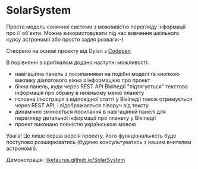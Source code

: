 # SolarSystem
Проста модель сонячної системи з можливістю перегляду інформації про її об'єкти. Можна використовувати під час вивчення шкільного курсу астрономії або просто задля розваги:-)

Створено на основі проекту від Dylan з [Codepen](https://codepen.io/DabLikeABoss/pen/QdJxZe) 

В порівнянні з оригіналом додано наступні можливості:
* навігаційна панель з посиланнями на подібні моделі та кнопкою виклику діалогового вікна з інформацією про проект
* бічна панель, куди через REST API Вікіпедії "підтягується" текстова інформація про обрану в нижньому меню планету
* головна ілюстрація з відповідної статті у Вікіпедії також отримується через REST API, і відображається ліворуч від тексту
* динамічно змінюється посилання в навігаційній панелі для перегляду детальної інформації про планету у Вікіпедії
* проект виконано повністю українською мовою

Увага! Це лише перша версія проекту, його функціональність буде поступово розширюватись (будемо консультуватись з нашим вчителем астрономії).

Демонстрація: [liketaurus.github.io/SolarSystem](https://liketaurus.github.io/SolarSystem/) 

